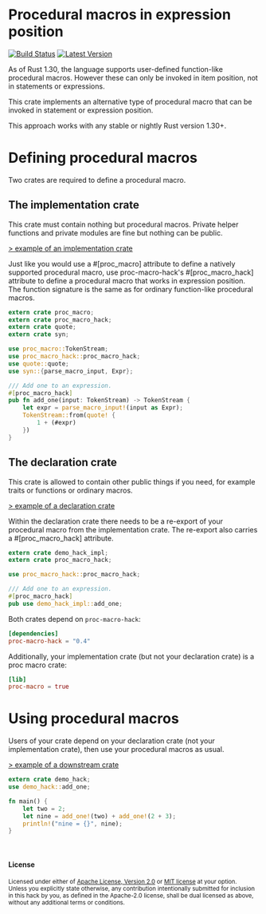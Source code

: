 Procedural macros in expression position
========================================

[![Build Status](https://api.travis-ci.org/dtolnay/proc-macro-hack.svg?branch=master)](https://travis-ci.org/dtolnay/proc-macro-hack)
[![Latest Version](https://img.shields.io/crates/v/proc-macro-hack.svg)](https://crates.io/crates/proc-macro-hack)

As of Rust 1.30, the language supports user-defined function-like procedural
macros. However these can only be invoked in item position, not in
statements or expressions.

This crate implements an alternative type of procedural macro that can be
invoked in statement or expression position.

This approach works with any stable or nightly Rust version 1.30+.

# Defining procedural macros

Two crates are required to define a procedural macro.

## The implementation crate

This crate must contain nothing but procedural macros. Private helper
functions and private modules are fine but nothing can be public.

[> example of an implementation crate][demo-hack-impl]

Just like you would use a #\[proc_macro\] attribute to define a natively
supported procedural macro, use proc-macro-hack's #\[proc_macro_hack\]
attribute to define a procedural macro that works in expression position.
The function signature is the same as for ordinary function-like procedural
macros.

```rust
extern crate proc_macro;
extern crate proc_macro_hack;
extern crate quote;
extern crate syn;

use proc_macro::TokenStream;
use proc_macro_hack::proc_macro_hack;
use quote::quote;
use syn::{parse_macro_input, Expr};

/// Add one to an expression.
#[proc_macro_hack]
pub fn add_one(input: TokenStream) -> TokenStream {
    let expr = parse_macro_input!(input as Expr);
    TokenStream::from(quote! {
        1 + (#expr)
    })
}
```

## The declaration crate

This crate is allowed to contain other public things if you need, for
example traits or functions or ordinary macros.

[> example of a declaration crate][demo-hack]

Within the declaration crate there needs to be a re-export of your
procedural macro from the implementation crate. The re-export also carries a
\#\[proc_macro_hack\] attribute.

```rust
extern crate demo_hack_impl;
extern crate proc_macro_hack;

use proc_macro_hack::proc_macro_hack;

/// Add one to an expression.
#[proc_macro_hack]
pub use demo_hack_impl::add_one;
```

Both crates depend on `proc-macro-hack`:

```toml
[dependencies]
proc-macro-hack = "0.4"
```

Additionally, your implementation crate (but not your declaration crate) is
a proc macro crate:

```toml
[lib]
proc-macro = true
```

# Using procedural macros

Users of your crate depend on your declaration crate (not your
implementation crate), then use your procedural macros as usual.

[> example of a downstream crate][example]

```rust
extern crate demo_hack;
use demo_hack::add_one;

fn main() {
    let two = 2;
    let nine = add_one!(two) + add_one!(2 + 3);
    println!("nine = {}", nine);
}
```

[demo-hack-impl]: https://github.com/dtolnay/proc-macro-hack/tree/master/demo-hack-impl
[demo-hack]: https://github.com/dtolnay/proc-macro-hack/tree/master/demo-hack
[example]: https://github.com/dtolnay/proc-macro-hack/tree/master/example

<br>

#### License

<sup>
Licensed under either of <a href="LICENSE-APACHE">Apache License, Version
2.0</a> or <a href="LICENSE-MIT">MIT license</a> at your option.
</sup>

<br>

<sub>
Unless you explicitly state otherwise, any contribution intentionally submitted
for inclusion in this hack by you, as defined in the Apache-2.0 license, shall
be dual licensed as above, without any additional terms or conditions.
</sub>
